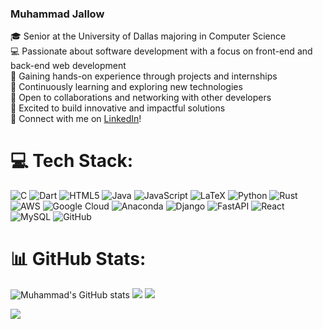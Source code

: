 
### Muhammad Jallow


🎓 Senior at the University of Dallas majoring in Computer Science<br/>
💻 Passionate about software development with a focus on front-end and back-end web development<br/>
🔧 Gaining hands-on experience through projects and internships<br/>
🌱 Continuously learning and exploring new technologies<br/>
🤝 Open to collaborations and networking with other developers<br/>
🚀 Excited to build innovative and impactful solutions<br/>
🔗 Connect with me on [LinkedIn](linkedin.com/in/mcjallow/)!<br/>


# 💻 Tech Stack:
![C](https://img.shields.io/badge/c-%2300599C.svg?style=for-the-badge&logo=c&logoColor=white) ![Dart](https://img.shields.io/badge/dart-%230175C2.svg?style=for-the-badge&logo=dart&logoColor=white) ![HTML5](https://img.shields.io/badge/html5-%23E34F26.svg?style=for-the-badge&logo=html5&logoColor=white) ![Java](https://img.shields.io/badge/java-%23ED8B00.svg?style=for-the-badge&logo=openjdk&logoColor=white) ![JavaScript](https://img.shields.io/badge/javascript-%23323330.svg?style=for-the-badge&logo=javascript&logoColor=%23F7DF1E) ![LaTeX](https://img.shields.io/badge/latex-%23008080.svg?style=for-the-badge&logo=latex&logoColor=white) ![Python](https://img.shields.io/badge/python-3670A0?style=for-the-badge&logo=python&logoColor=ffdd54) ![Rust](https://img.shields.io/badge/rust-%23000000.svg?style=for-the-badge&logo=rust&logoColor=white) ![AWS](https://img.shields.io/badge/AWS-%23FF9900.svg?style=for-the-badge&logo=amazon-aws&logoColor=white) ![Google Cloud](https://img.shields.io/badge/GoogleCloud-%234285F4.svg?style=for-the-badge&logo=google-cloud&logoColor=white) ![Anaconda](https://img.shields.io/badge/Anaconda-%2344A833.svg?style=for-the-badge&logo=anaconda&logoColor=white) ![Django](https://img.shields.io/badge/django-%23092E20.svg?style=for-the-badge&logo=django&logoColor=white) ![FastAPI](https://img.shields.io/badge/FastAPI-005571?style=for-the-badge&logo=fastapi) ![React](https://img.shields.io/badge/react-%2320232a.svg?style=for-the-badge&logo=react&logoColor=%2361DAFB) ![MySQL](https://img.shields.io/badge/mysql-4479A1.svg?style=for-the-badge&logo=mysql&logoColor=white) ![GitHub](https://img.shields.io/badge/github-%23121011.svg?style=for-the-badge&logo=github&logoColor=white)

# 📊 GitHub Stats:
![Muhammad's GitHub stats](https://github-readme-stats.vercel.app/api?username=mcjallow&show_icons=true&theme=tokyonight)
![](https://github-readme-stats.vercel.app/api/top-langs/?username=mcjallow&theme=dark&hide_border=false&include_all_commits=false&count_private=false&layout=compact)
![](https://github-profile-trophy.vercel.app/?username=mcjallow&theme=tokyonight&no-frame=false&no-bg=true&margin-w=4)


![](https://quotes-github-readme.vercel.app/api?type=horizontal&theme=radical)
